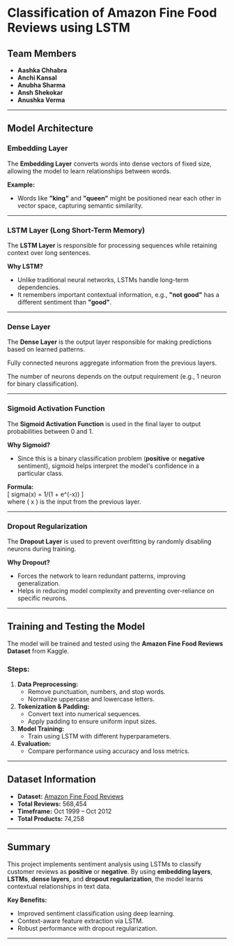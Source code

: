 # Classification of Amazon Fine Food Reviews using LSTM  

##  Team Members  
- **Aashka Chhabra**  
- **Anchi Kansal**  
- **Anubha Sharma**  
- **Ansh Shekokar**  
- **Anushka Verma**  

---

##  Model Architecture  

###  Embedding Layer  
The **Embedding Layer** converts words into dense vectors of fixed size, allowing the model to learn relationships between words.  

**Example:**  
- Words like **"king"** and **"queen"** might be positioned near each other in vector space, capturing semantic similarity.  

---

###  LSTM Layer (Long Short-Term Memory)  
The **LSTM Layer** is responsible for processing sequences while retaining context over long sentences.  

 **Why LSTM?**  
- Unlike traditional neural networks, LSTMs handle long-term dependencies.  
- It remembers important contextual information, e.g., **"not good"** has a different sentiment than **"good"**.  

---

###  Dense Layer  
The **Dense Layer** is the output layer responsible for making predictions based on learned patterns.  

 Fully connected neurons aggregate information from the previous layers.  

 The number of neurons depends on the output requirement (e.g., 1 neuron for binary classification).  

---

###  Sigmoid Activation Function  
The **Sigmoid Activation Function** is used in the final layer to output probabilities between 0 and 1.  

 **Why Sigmoid?**  
- Since this is a binary classification problem (**positive** or **negative** sentiment), sigmoid helps interpret the model's confidence in a particular class.  

 **Formula:**  
\[
sigma(x) = 1/(1 + e^(-x))
\]  
where \( x \) is the input from the previous layer.  

---

###  Dropout Regularization  
The **Dropout Layer** is used to prevent overfitting by randomly disabling neurons during training.  

 **Why Dropout?**  
- Forces the network to learn redundant patterns, improving generalization.  
- Helps in reducing model complexity and preventing over-reliance on specific neurons.  

---

##  Training and Testing the Model  
The model will be trained and tested using the **Amazon Fine Food Reviews Dataset** from Kaggle.  

###  Steps:  
1. **Data Preprocessing:**  
   - Remove punctuation, numbers, and stop words.  
   - Normalize uppercase and lowercase letters.  
2. **Tokenization & Padding:**  
   - Convert text into numerical sequences.  
   - Apply padding to ensure uniform input sizes.  
3. **Model Training:**  
   - Train using LSTM with different hyperparameters.  
4. **Evaluation:**  
   - Compare performance using accuracy and loss metrics.  

---

##  Dataset Information  
- **Dataset:** [Amazon Fine Food Reviews](https://www.kaggle.com/datasets/snap/amazon-fine-food-reviews)  
- **Total Reviews:** 568,454  
- **Timeframe:** Oct 1999 – Oct 2012  
- **Total Products:** 74,258  

---

##  Summary  
This project implements sentiment analysis using LSTMs to classify customer reviews as **positive** or **negative**. By using **embedding layers**, **LSTMs**, **dense layers**, and **dropout regularization**, the model learns contextual relationships in text data.  

 **Key Benefits:**  
- Improved sentiment classification using deep learning.  
- Context-aware feature extraction via LSTM.  
- Robust performance with dropout regularization.  

---

